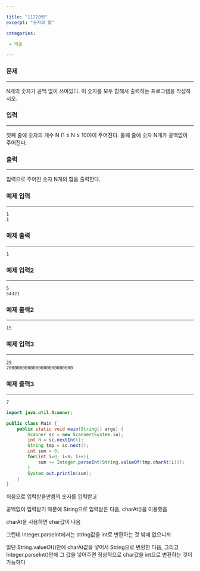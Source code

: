 ```yaml
---

title: "11720번"
excerpt: "숫자의 합"

categories:

 - 백준 

---
```


### 문제

---

N개의 숫자가 공백 없이 쓰여있다. 이 숫자를 모두 합해서 출력하는 프로그램을 작성하시오.



### 입력

---

첫째 줄에 숫자의 개수 N (1 ≤ N ≤ 100)이 주어진다. 둘째 줄에 숫자 N개가 공백없이 주어진다.



### 출력

---

입력으로 주어진 숫자 N개의 합을 출력한다.



### 예제 입력

---

```
1
1
```



### 예제 출력

---

```
1
```



### 예제 입력2

---

```
5
54321
```



### 예제 출력2

---

```
15
```



### 예제 입력3

---

```
25
7000000000000000000000000
```



### 예제 출력3

---

```
7
```



```java
import java.util.Scanner;

public class Main {
    public static void main(String[] args) {
        Scanner sc = new Scanner(System.in);
        int n = sc.nextInt();
        String tmp = sc.next();
        int sum = 0;
        for(int i=0; i<n; i++){
            sum += Integer.parseInt(String.valueOf(tmp.charAt(i)));
        }
        System.out.println(sum);
    }
}
```

처음으로 입력받을만큼의 숫자를 입력받고

공백없이 입력받기 때문에 String으로 입력받은 다음, charAt()을 이용했음



charAt을 사용하면 char값이 나옴

그런데 Integer.parseInt에서는 string값을 int로 변환하는 것 밖에 없으니까 

일단 String.valueOf()안에 charAt값을 넣어서 String으로 변환한 다음, 그리고 Integer.parseInt()안에 그 값을 넣어주면 정상적으로 char값을 int으로 변환하는 것이 가능하다

